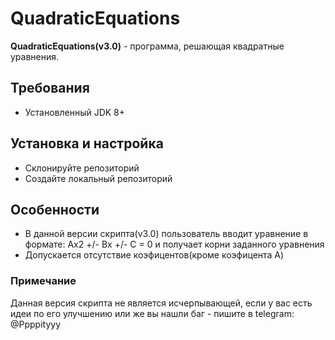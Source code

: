 # QuadraticEquations
**QuadraticEquations(v3.0)** - программа, решающая квадратные уравнения.
## Требования
- Установленный JDK 8+

## Установка и настройка
- Склонируйте репозиторий
- Создайте локальный репозиторий

## Особенности
- В данной версии скрипта(v3.0) пользователь вводит уравнение в формате: Ax2 +/- Bx +/- C = 0 и получает корни заданного уравнения
- Допускается отсутствие коэфицентов(кроме коэфицента A)


### Примечание 
Данная версия скрипта не является исчерпывающей, если у вас есть идеи по его улучшению или же вы нашли баг - пишите в telegram: <a src='https://t.me/ppppityyy'>@Ppppityyy</a>
